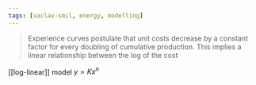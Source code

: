 ```yaml
---
tags: [vaclav-smil, energy, modelling]
---
```

> Experience curves postulate that unit costs decrease by a constant factor for every doubling
> of cumulative production. This implies a linear relationship between the log of the cost

[[log-linear]] model $y = Kx^n$
